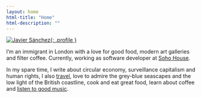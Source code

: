 ```yaml
---
layout: home
html-title: "Home"
html-description: ""
---
```


[![Javier Sánchez](https://mastodon.me.uk/system/accounts/avatars/000/091/719/original/f9d0d717ab5e99d0.png?1573064449 "Javier Sánchez"){: .profile }](/about/)

I’m an immigrant in London with a love for good food, modern art galleries and filter coffee. Currently, working as software developer at [Soho House](https://www.sohohouse.com).

In my spare time, I write about circular economy, surveillance capitalism and human rights, I also [travel](https://www.javi.me.uk/categories/travels/), love to admire the grey-blue seascapes and the low light of the British coastline, cook and eat great food, learn about coffee and [listen to good music](https://bandcamp.com/donpotat).